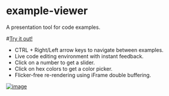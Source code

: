 # example-viewer
A presentation tool for code examples.

#[Try it out!](https://curran.github.io/example-viewer/#1/1/3)

 * CTRL + Right/Left arrow keys to navigate between examples.
 * Live code editing environment with instant feedback.
 * Click on a number to get a slider.
 * Click on hex colors to get a color picker.
 * Flicker-free re-rendering using iFrame double buffering.

[![image](https://cloud.githubusercontent.com/assets/68416/22593539/0b50839a-ea45-11e6-8c9d-02f209b83a4a.png)](https://curran.github.io/example-viewer/#1/1/3)
